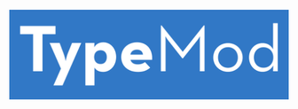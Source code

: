 <p align="center">
  <img id="logo" src="https://raw.githubusercontent.com/typemod/.github/main/assets/tm-full-logo.png" />
</p>
